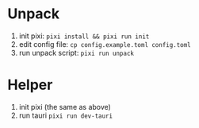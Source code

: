 Unpack
=======
1. init pixi: `pixi install && pixi run init`
2. edit config file: `cp config.example.toml config.toml`
3. run unpack script: `pixi run unpack`

Helper
=======
1. init pixi (the same as above)
2. run tauri `pixi run dev-tauri`
